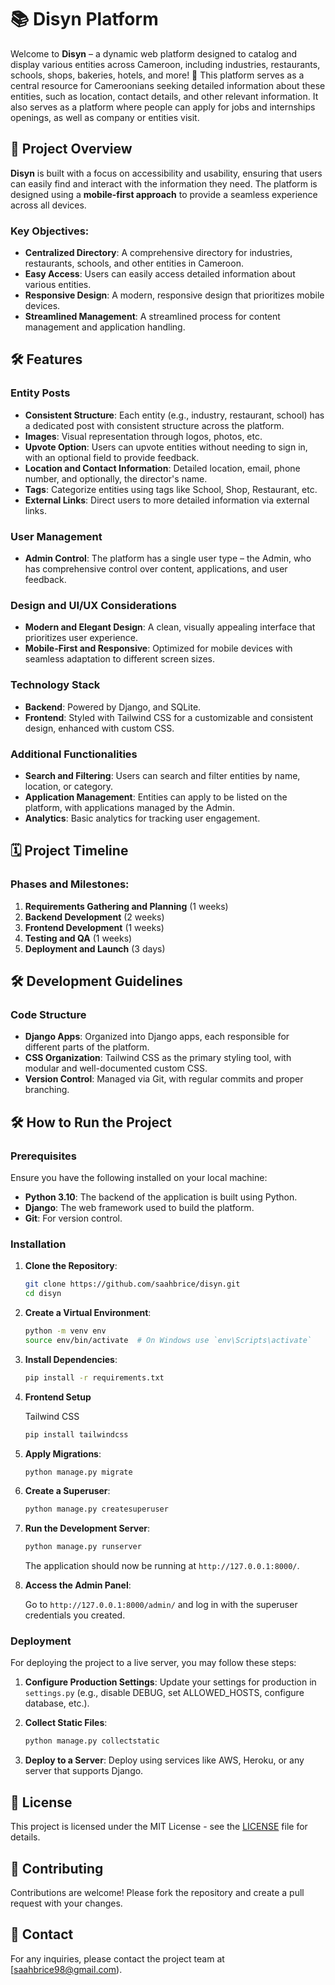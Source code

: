 

# 📚 Disyn Platform

Welcome to **Disyn** – a dynamic web platform designed to catalog and display various entities across Cameroon, including industries, restaurants, schools, shops, bakeries, hotels, and more! 🎉 This platform serves as a central resource for Cameroonians seeking detailed information about these entities, such as location, contact details, and other relevant information. It also serves as a platform where people can apply for jobs and internships openings, as well as company or entities visit. 

## 🚀 Project Overview

**Disyn** is built with a focus on accessibility and usability, ensuring that users can easily find and interact with the information they need. The platform is designed using a **mobile-first approach** to provide a seamless experience across all devices.

### Key Objectives:

- **Centralized Directory**: A comprehensive directory for industries, restaurants, schools, and other entities in Cameroon.
- **Easy Access**: Users can easily access detailed information about various entities.
- **Responsive Design**: A modern, responsive design that prioritizes mobile devices.
- **Streamlined Management**: A streamlined process for content management and application handling.

## 🛠️ Features

### Entity Posts

- **Consistent Structure**: Each entity (e.g., industry, restaurant, school) has a dedicated post with consistent structure across the platform.
- **Images**: Visual representation through logos, photos, etc.
- **Upvote Option**: Users can upvote entities without needing to sign in, with an optional field to provide feedback.
- **Location and Contact Information**: Detailed location, email, phone number, and optionally, the director's name.
- **Tags**: Categorize entities using tags like School, Shop, Restaurant, etc.
- **External Links**: Direct users to more detailed information via external links.

### User Management

- **Admin Control**: The platform has a single user type – the Admin, who has comprehensive control over content, applications, and user feedback.

### Design and UI/UX Considerations

- **Modern and Elegant Design**: A clean, visually appealing interface that prioritizes user experience.
- **Mobile-First and Responsive**: Optimized for mobile devices with seamless adaptation to different screen sizes.

### Technology Stack

- **Backend**: Powered by Django, and SQLite.
- **Frontend**: Styled with Tailwind CSS for a customizable and consistent design, enhanced with custom CSS.

### Additional Functionalities

- **Search and Filtering**: Users can search and filter entities by name, location, or category.
- **Application Management**: Entities can apply to be listed on the platform, with applications managed by the Admin.
- **Analytics**: Basic analytics for tracking user engagement.

## 🗓️ Project Timeline

### Phases and Milestones:

1. **Requirements Gathering and Planning** (1 weeks)
2. **Backend Development** (2 weeks)
3. **Frontend Development** (1 weeks)
4. **Testing and QA** (1 weeks)
5. **Deployment and Launch** (3 days)



## 🛠️ Development Guidelines

### Code Structure

- **Django Apps**: Organized into Django apps, each responsible for different parts of the platform.
- **CSS Organization**: Tailwind CSS as the primary styling tool, with modular and well-documented custom CSS.
- **Version Control**: Managed via Git, with regular commits and proper branching.


## 🛠️ How to Run the Project

### Prerequisites

Ensure you have the following installed on your local machine:

- **Python 3.10**: The backend of the application is built using Python.
- **Django**: The web framework used to build the platform.
- **Git**: For version control.

### Installation

1. **Clone the Repository**:

   ```bash
   git clone https://github.com/saahbrice/disyn.git
   cd disyn
   ```

2. **Create a Virtual Environment**:

   ```bash
   python -m venv env
   source env/bin/activate  # On Windows use `env\Scripts\activate`
   ```

3. **Install Dependencies**:

   ```bash
   pip install -r requirements.txt
   ```

4. **Frontend Setup** 

   Tailwind CSS

   ```bash
   pip install tailwindcss
   ```

5. **Apply Migrations**:

   ```bash
   python manage.py migrate
   ```

6. **Create a Superuser**:

   ```bash
   python manage.py createsuperuser
   ```

7. **Run the Development Server**:

   ```bash
   python manage.py runserver
   ```

   The application should now be running at `http://127.0.0.1:8000/`.

8. **Access the Admin Panel**:

   Go to `http://127.0.0.1:8000/admin/` and log in with the superuser credentials you created.

### Deployment

For deploying the project to a live server, you may follow these steps:

1. **Configure Production Settings**: Update your settings for production in `settings.py` (e.g., disable DEBUG, set ALLOWED_HOSTS, configure database, etc.).

2. **Collect Static Files**:

   ```bash
   python manage.py collectstatic
   ```

3. **Deploy to a Server**: Deploy using services like AWS, Heroku, or any server that supports Django.

## 📄 License

This project is licensed under the MIT License - see the [LICENSE](LICENSE) file for details.

## 🤝 Contributing

Contributions are welcome! Please fork the repository and create a pull request with your changes.

## 📧 Contact

For any inquiries, please contact the project team at [saahbrice98@gmail.com).
